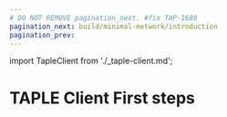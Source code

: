```yaml
---
# DO NOT REMOVE pagination_next. #fix TAP-1680
pagination_next: build/minimal-network/introduction
pagination_prev: 
---
```

import TapleClient from './_taple-client.md';

# TAPLE Client First steps

<TapleClient />